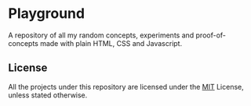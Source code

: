 # Playground

A repository of all my random concepts, experiments and proof-of-concepts made with plain HTML, CSS and Javascript.

## License

All the projects under this repository are licensed under the [MIT](LICENSE) License, unless stated otherwise.